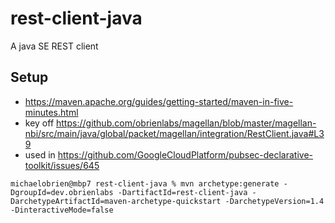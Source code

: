 # rest-client-java
A java SE REST client

## Setup
- https://maven.apache.org/guides/getting-started/maven-in-five-minutes.html
- key off https://github.com/obrienlabs/magellan/blob/master/magellan-nbi/src/main/java/global/packet/magellan/integration/RestClient.java#L39
- used in https://github.com/GoogleCloudPlatform/pubsec-declarative-toolkit/issues/645

```
michaelobrien@mbp7 rest-client-java % mvn archetype:generate -DgroupId=dev.obrienlabs -DartifactId=rest-client-java -DarchetypeArtifactId=maven-archetype-quickstart -DarchetypeVersion=1.4 -DinteractiveMode=false
```

